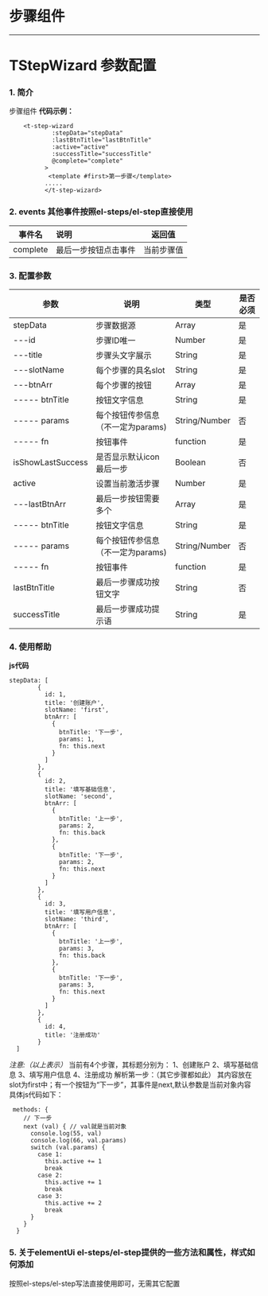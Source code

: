 # 步骤组件
---

<common-code-format>
  <docsComponents-TStepWizard-index></docsComponents-TStepWizard-index>
  <highlight-code slot="codeText">
    <template>
        <div style="width:100%;">
            <t-step-wizard
            style="min-height:400px;"
            :stepData="stepData"
            :lastBtnTitle="lastBtnTitle"
            :active="active"
            :successTitle="successTitle"
            @complete="complete"
            >
            <template #first>第一步</template>
            <template #second>第二步骤</template>
            <template #third>第三步骤</template>
            </t-step-wizard>
        </div>
    </template>
    <script>
        export default {
             data () {
                return {
                    active: 0,
                    stepData: [
                        {
                        id: 1,
                        title: '创建账户',
                        slotName: 'first',
                        btnArr: [
                            {
                            btnTitle: '下一步',
                            params: 1,
                            fn: this.next
                            }
                        ]
                        },
                        {
                        id: 2,
                        title: '填写基础信息',
                        slotName: 'second',
                        btnArr: [
                            {
                            btnTitle: '上一步',
                            params: 2,
                            fn: this.back
                            },
                            {
                            btnTitle: '下一步',
                            params: 2,
                            fn: this.next
                            }
                        ]
                        },
                        {
                        id: 3,
                        title: '填写用户信息',
                        slotName: 'third',
                        btnArr: [
                            {
                            btnTitle: '上一步',
                            params: 3,
                            fn: this.back
                            },
                            {
                            btnTitle: '下一步',
                            params: 3,
                            fn: this.next
                            }
                        ]
                        },
                        {
                        id: 4,
                        title: '注册成功'
                        }
                    ],
                    lastBtnTitle: '提交资料',
                    successTitle: '企业信息填写完成，等待提交认证资料，经*****平台审核通过后即可办理业务'
                }
            },
            methods: {
                // 下一步
                next (val) {
                    switch (val.params) {
                        case 1:
                        this.active += 1
                        break
                        case 2:
                        this.active += 1
                        break
                        case 3:
                        this.active += 2
                        break
                    }
                },
                // 上一步
                back (val) {
                    switch (val.params) {
                        case 2:
                        this.active -= 1
                        break
                        case 3:
                        this.active -= 1
                        break
                    }
                },
                // 完成
                complete () {
                    this.active = 0
                }
            }
        }
    </script>
  </highlight-code>
</common-code-format>

# TStepWizard 参数配置

### 1. 简介
 步骤组件
**代码示例：**
```
    <t-step-wizard
            :stepData="stepData"
            :lastBtnTitle="lastBtnTitle"
            :active="active"
            :successTitle="successTitle"
            @complete="complete"
          >
           <template #first>第一步骤</template>
          .....
          </t-step-wizard>
```
### 2. events 其他事件按照el-steps/el-step直接使用

|     事件名     | 说明   |   返回值   |
| :---------: | :--- | :-----: |
| complete   | 最后一步按钮点击事件 | 当前步骤值 |
### 3. 配置参数

| 参数          | 说明                             | 类型         | 是否必须 |
| ------------- | ------------------------------- | -------------| ------- |
| stepData      | 步骤数据源                       | Array        | 是      |
| ---id         | 步骤ID唯一                       | Number       | 是      |
| ---title      | 步骤头文字展示                    | String       | 是      |
| ---slotName   | 每个步骤的具名slot                | String       | 是      |
| ---btnArr     | 每个步骤的按钮                    | Array        | 是      |
| ----- btnTitle| 按钮文字信息                      | String       | 是      |
| ----- params  | 每个按钮传参信息（不一定为params)  | String/Number| 否      |
| ----- fn      | 按钮事件                         | function      | 是     |
| isShowLastSuccess | 是否显示默认icon最后一步       | Boolean      | 否    |
| active        | 设置当前激活步骤                  | Number        | 是    |
| ---lastBtnArr | 最后一步按钮需要多个               | Array        | 是      |
| ----- btnTitle| 按钮文字信息                      | String       | 是      |
| ----- params  | 每个按钮传参信息（不一定为params)  | String/Number| 否      |
| ----- fn      | 按钮事件                         | function      | 是     |
| lastBtnTitle  | 最后一步骤成功按钮文字            | String        | 否    |
| successTitle  | 最后一步骤成功提示语            | String         | 是    |

### 4. 使用帮助
 **js代码**
```
stepData: [
        {
          id: 1,
          title: '创建账户',
          slotName: 'first',
          btnArr: [
            {
              btnTitle: '下一步',
              params: 1,
              fn: this.next
            }
          ]
        },
        {
          id: 2,
          title: '填写基础信息',
          slotName: 'second',
          btnArr: [
            {
              btnTitle: '上一步',
              params: 2,
              fn: this.back
            },
            {
              btnTitle: '下一步',
              params: 2,
              fn: this.next
            }
          ]
        },
        {
          id: 3,
          title: '填写用户信息',
          slotName: 'third',
          btnArr: [
            {
              btnTitle: '上一步',
              params: 3,
              fn: this.back
            },
            {
              btnTitle: '下一步',
              params: 3,
              fn: this.next
            }
          ]
        },
        {
          id: 4,
          title: '注册成功'
        }
  ]
  ```
*注意:（以上表示）*
当前有4个步骤，其标题分别为：
1、创建账户
2、填写基础信息
3、填写用户信息
4、注册成功
解析第一步：（其它步骤都如此）
其内容放在slot为first中；有一个按钮为“下一步”，其事件是next,默认参数是当前对象内容
具体js代码如下：
```
 methods: {
    // 下一步
    next (val) { // val就是当前对象
      console.log(55, val)
      console.log(66, val.params)
      switch (val.params) {
        case 1:
          this.active += 1
          break
        case 2:
          this.active += 1
          break
        case 3:
          this.active += 2
          break
      }
    }
  }
```
### 5. 关于elementUi el-steps/el-step提供的一些方法和属性，样式如何添加
按照el-steps/el-step写法直接使用即可，无需其它配置
